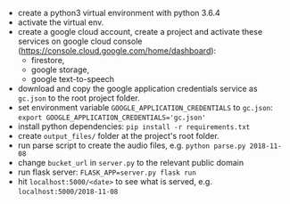 * create a python3 virtual environment with python 3.6.4
* activate the virtual env.
* create a google cloud account, create a project and activate these services on google cloud console (https://console.cloud.google.com/home/dashboard):
  * firestore,
  * google storage,
  * google text-to-speech
* download and copy the google application credentials service as `gc.json` to the root project folder.
* set environment variable `GOOGLE_APPLICATION_CREDENTIALS` to `gc.json`: `export GOOGLE_APPLICATION_CREDENTIALS='gc.json'`
* install python dependencies: `pip install -r requirements.txt`
* create `output_files/` folder at the project's root folder.
* run parse script to create the audio files, e.g. `python parse.py 2018-11-08`
* change `bucket_url` in `server.py` to the relevant public domain
* run flask server: `FLASK_APP=server.py flask run`
* hit `localhost:5000/<date>` to see what is served, e.g. `localhost:5000/2018-11-08`
